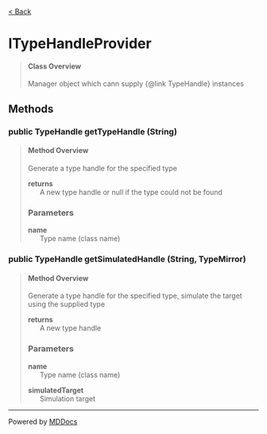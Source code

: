 [< Back](../README.md)
# ITypeHandleProvider #
>#### Class Overview ####
>Manager object which cann supply {@link TypeHandle} instances
## Methods ##
### public TypeHandle getTypeHandle (String) ###
>#### Method Overview ####
>Generate a type handle for the specified type
>
>**returns**<br />
>&nbsp;&nbsp;&nbsp;&nbsp;&nbsp;&nbsp;A new type handle or null if the type could not be found
>
>### Parameters ###
>**name**<br />
>&nbsp;&nbsp;&nbsp;&nbsp;&nbsp;&nbsp;Type name (class name)
>
### public TypeHandle getSimulatedHandle (String, TypeMirror) ###
>#### Method Overview ####
>Generate a type handle for the specified type, simulate the target using
 the supplied type
>
>**returns**<br />
>&nbsp;&nbsp;&nbsp;&nbsp;&nbsp;&nbsp;A new type handle
>
>### Parameters ###
>**name**<br />
>&nbsp;&nbsp;&nbsp;&nbsp;&nbsp;&nbsp;Type name (class name)
>
>**simulatedTarget**<br />
>&nbsp;&nbsp;&nbsp;&nbsp;&nbsp;&nbsp;Simulation target
>

---
Powered by [MDDocs](https://github.com/VRCube/MDDocs)